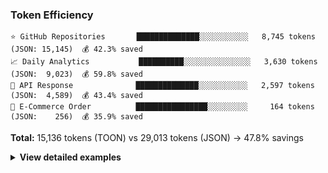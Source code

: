 ### Token Efficiency

```
⭐ GitHub Repositories       ██████████████░░░░░░░░░░░   8,745 tokens  (JSON: 15,145)  💰 42.3% saved
📈 Daily Analytics           ██████████░░░░░░░░░░░░░░░   3,630 tokens  (JSON:  9,023)  💰 59.8% saved
👥 API Response              ██████████████░░░░░░░░░░░   2,597 tokens  (JSON:  4,589)  💰 43.4% saved
🛒 E-Commerce Order          ████████████████░░░░░░░░░     164 tokens  (JSON:    256)  💰 35.9% saved
```

**Total:** 15,136 tokens (TOON) vs 29,013 tokens (JSON) → 47.8% savings

<details>
<summary><strong>View detailed examples</strong></summary>

#### ⭐ GitHub Repositories

**Configuration:** Top 100 GitHub repositories with stars, forks, and metadata

**Savings:** 6,400 tokens (42.3% reduction)

**JSON** (15,145 tokens):

```json
{
  "repositories": [
    {
      "id": 28457823,
      "name": "freeCodeCamp",
      "repo": "freeCodeCamp/freeCodeCamp",
      "description": "freeCodeCamp.org's open-source codebase and curriculum. Learn math, programming,...",
      "createdAt": "2014-12-24T17:49:19Z",
      "updatedAt": "2025-10-27T07:40:58Z",
      "pushedAt": "2025-10-26T11:31:08Z",
      "stars": 430828,
      "watchers": 8582,
      "forks": 42136,
      "defaultBranch": "main"
    },
    {
      "id": 132750724,
      "name": "build-your-own-x",
      "repo": "codecrafters-io/build-your-own-x",
      "description": "Master programming by recreating your favorite technologies from scratch.",
      "createdAt": "2018-05-09T12:03:18Z",
      "updatedAt": "2025-10-27T07:43:25Z",
      "pushedAt": "2025-10-10T18:45:01Z",
      "stars": 430102,
      "watchers": 6322,
      "forks": 40388,
      "defaultBranch": "master"
    },
    {
      "id": 21737465,
      "name": "awesome",
      "repo": "sindresorhus/awesome",
      "description": "😎 Awesome lists about all kinds of interesting topics",
      "createdAt": "2014-07-11T13:42:37Z",
      "updatedAt": "2025-10-27T07:44:27Z",
      "pushedAt": "2025-10-23T17:26:53Z",
      "stars": 409760,
      "watchers": 8016,
      "forks": 32015,
      "defaultBranch": "main"
    }
  ]
}
```

**TOON** (8,745 tokens):

```
repositories[3]{id,name,repo,description,createdAt,updatedAt,pushedAt,stars,watchers,forks,defaultBranch}:
  28457823,freeCodeCamp,freeCodeCamp/freeCodeCamp,"freeCodeCamp.org's open-source codebase and curriculum. Learn math, programming,...","2014-12-24T17:49:19Z","2025-10-27T07:40:58Z","2025-10-26T11:31:08Z",430828,8582,42136,main
  132750724,build-your-own-x,codecrafters-io/build-your-own-x,Master programming by recreating your favorite technologies from scratch.,"2018-05-09T12:03:18Z","2025-10-27T07:43:25Z","2025-10-10T18:45:01Z",430102,6322,40388,master
  21737465,awesome,sindresorhus/awesome,😎 Awesome lists about all kinds of interesting topics,"2014-07-11T13:42:37Z","2025-10-27T07:44:27Z","2025-10-23T17:26:53Z",409760,8016,32015,main
```

---

#### 📈 Daily Analytics

**Configuration:** 180 days of web metrics (views, clicks, conversions, revenue)

**Savings:** 5,393 tokens (59.8% reduction)

**JSON** (9,023 tokens):

```json
{
  "metrics": [
    {
      "date": "2024-12-31",
      "views": 1953,
      "clicks": 224,
      "conversions": 60,
      "revenue": 409.79
    },
    {
      "date": "2025-01-01",
      "views": 2981,
      "clicks": 242,
      "conversions": 109,
      "revenue": 467.73
    },
    {
      "date": "2025-01-02",
      "views": 3842,
      "clicks": 100,
      "conversions": 15,
      "revenue": 569.44
    },
    {
      "date": "2025-01-03",
      "views": 4083,
      "clicks": 161,
      "conversions": 73,
      "revenue": 444.75
    },
    {
      "date": "2025-01-04",
      "views": 5382,
      "clicks": 257,
      "conversions": 63,
      "revenue": 457.28
    }
  ]
}
```

**TOON** (3,630 tokens):

```
metrics[5]{date,views,clicks,conversions,revenue}:
  2024-12-31,1953,224,60,409.79
  2025-01-01,2981,242,109,467.73
  2025-01-02,3842,100,15,569.44
  2025-01-03,4083,161,73,444.75
  2025-01-04,5382,257,63,457.28
```

</details>
